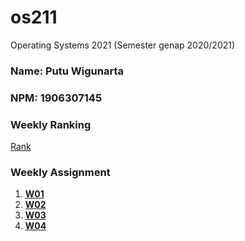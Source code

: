 # os211
Operating Systems 2021 (Semester genap 2020/2021)
### Name: Putu Wigunarta
### NPM: 1906307145 

### Weekly Ranking
[Rank](https://pwigunarta.github.io/os211/TXT/myrank.txt)

### Weekly Assignment
1. **[W01](https://pwigunarta.github.io/os211/W01/)**
2. **[W02](https://pwigunarta.github.io/os211/W02/)**
2. **[W03](https://pwigunarta.github.io/os211/W03/)**
2. **[W04](https://pwigunarta.github.io/os211/W04/)**

